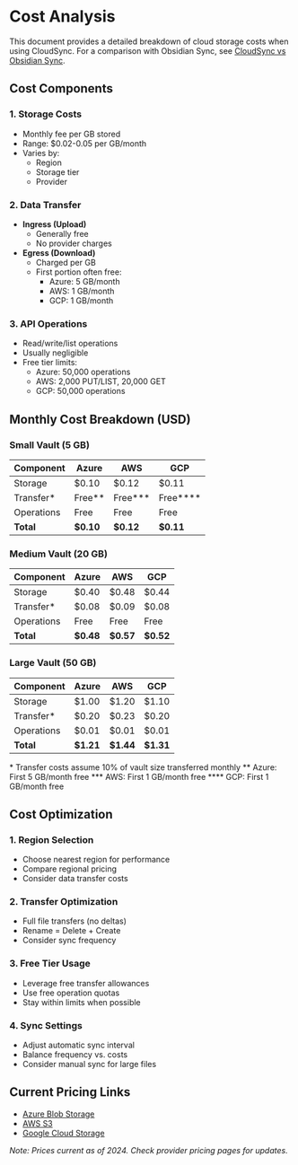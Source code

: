 # Cost Analysis

This document provides a detailed breakdown of cloud storage costs when using CloudSync. For a comparison with Obsidian Sync, see [CloudSync vs Obsidian Sync](doc/comparison.md).

## Cost Components

### 1. Storage Costs
- Monthly fee per GB stored
- Range: $0.02-0.05 per GB/month
- Varies by:
  - Region
  - Storage tier
  - Provider

### 2. Data Transfer
- **Ingress (Upload)**
  - Generally free
  - No provider charges
- **Egress (Download)**
  - Charged per GB
  - First portion often free:
    - Azure: 5 GB/month
    - AWS: 1 GB/month
    - GCP: 1 GB/month

### 3. API Operations
- Read/write/list operations
- Usually negligible
- Free tier limits:
  - Azure: 50,000 operations
  - AWS: 2,000 PUT/LIST, 20,000 GET
  - GCP: 50,000 operations

## Monthly Cost Breakdown (USD)

### Small Vault (5 GB)

| Component      | Azure          | AWS            | GCP            |
|---------------|----------------|----------------|----------------|
| Storage       | $0.10         | $0.12         | $0.11         |
| Transfer*     | Free**        | Free***       | Free****      |
| Operations    | Free          | Free          | Free          |
| **Total**     | **$0.10**     | **$0.12**     | **$0.11**     |

### Medium Vault (20 GB)

| Component      | Azure          | AWS            | GCP            |
|---------------|----------------|----------------|----------------|
| Storage       | $0.40         | $0.48         | $0.44         |
| Transfer*     | $0.08         | $0.09         | $0.08         |
| Operations    | Free          | Free          | Free          |
| **Total**     | **$0.48**     | **$0.57**     | **$0.52**     |

### Large Vault (50 GB)

| Component      | Azure          | AWS            | GCP            |
|---------------|----------------|----------------|----------------|
| Storage       | $1.00         | $1.20         | $1.10         |
| Transfer*     | $0.20         | $0.23         | $0.20         |
| Operations    | $0.01         | $0.01         | $0.01         |
| **Total**     | **$1.21**     | **$1.44**     | **$1.31**     |

\* Transfer costs assume 10% of vault size transferred monthly
\** Azure: First 5 GB/month free
\*** AWS: First 1 GB/month free
\**** GCP: First 1 GB/month free


## Cost Optimization

### 1. Region Selection
- Choose nearest region for performance
- Compare regional pricing
- Consider data transfer costs

### 2. Transfer Optimization
- Full file transfers (no deltas)
- Rename = Delete + Create
- Consider sync frequency

### 3. Free Tier Usage
- Leverage free transfer allowances
- Use free operation quotas
- Stay within limits when possible

### 4. Sync Settings
- Adjust automatic sync interval
- Balance frequency vs. costs
- Consider manual sync for large files

## Current Pricing Links

- [Azure Blob Storage](https://azure.microsoft.com/pricing/details/storage/blobs/)
- [AWS S3](https://aws.amazon.com/s3/pricing/)
- [Google Cloud Storage](https://cloud.google.com/storage/pricing)

*Note: Prices current as of 2024. Check provider pricing pages for updates.*
